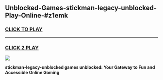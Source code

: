
## Unblocked-Games-stickman-legacy-unblocked-Play-Online-#z1emk
<h3>
<a href="https://premium.freeplayer.one?title=stickman-legacy-unblocked&ref=27F">CLICK TO PLAY</a></h3>
<hr>

<h3>
<a href="https://premium.freeplayer.one?title=stickman-legacy-unblocked&ref=27F">CLICK 2 PLAY</a>
  
</h3>

<a href="https://premium.freeplayer.one?title=stickman-legacy-unblocked&ref=27F"><img src="https://clearcache.store/games.png"></a>


**stickman-legacy-unblocked games unblocked: Your Gateway to Fun and Accessible Online Gaming**
